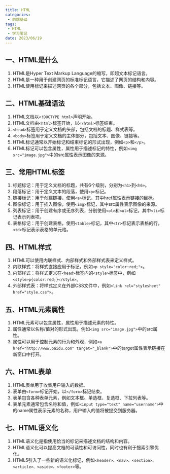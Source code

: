 ```yaml
---
title: HTML
categories:
 - 前端基础
tags:
 - HTML
 - 学习笔记
date: 2023/06/19
---
```


## 一、HTML是什么
1. HTML是Hyper Text Markup Language的缩写，即超文本标记语言。
2. HTML是一种用于创建网页的标准标记语言，它描述了网页的结构和内容。
3. HTML使用标记来描述网页的各个部分，包括文本、图像、链接等。

## 二、HTML基础语法
1. HTML文档以`<!DOCTYPE html>`声明开始。
2. HTML文档由`<html>`标签开始，以`</html>`标签结束。
3. `<head>`标签用于定义文档的头部，包括文档的标题、样式表等。
4. `<body>`标签用于定义文档的主体部分，包括文本、图像、链接等。
5. HTML标记通常以开始标记和结束标记的形式出现，例如`<p>`和`</p>`。
6. HTML标记可以包含属性，属性用于描述标记的特性，例如`<img src="image.jpg">`中的src属性表示图像的来源。

## 三、常用HTML标签
1. 标题标记：用于定义文档的标题，共有6个级别，分别为`<h1>`到`<h6>`。
2. 段落标记：用于定义文本的段落，使用`<p>`标记。
3. 链接标记：用于创建链接，使用`<a>`标记，其中href属性表示链接的目标。
4. 图像标记：用于插入图像，使用`<img>`标记，其中src属性表示图像的来源。
5. 列表标记：用于创建有序或无序列表，分别使用`<ol>`和`<ul>`标记，其中`<li>`标记表示列表项。
6. 表格标记：用于创建表格，使用`<table>`标记，其中`<tr>`标记表示表格的行，`<td>`标记表示表格的单元格。

## 四、HTML样式
1. HTML可以使用内联样式、内部样式和外部样式表来定义样式。
2. 内联样式：将样式直接应用于标记，例如`<p style="color:red;">`。
3. 内部样式：将样式定义在`<head>`标签内的`<style>`标签中，例如`<style>p{color:red;}</style>`。
4. 外部样式表：将样式定义在外部CSS文件中，例如`<link rel="stylesheet" href="style.css">`。

## 五、HTML元素属性
1. HTML元素可以包含属性，属性用于描述元素的特性。
2. 属性通常以名称/值对的形式出现，例如`<img src="image.jpg">`中的src属性。
3. 属性可以用于控制元素的行为和外观，例如`<a href="http://www.baidu.com" target="_blank">`中的target属性表示链接在新窗口中打开。

## 六、HTML表单
1. HTML表单用于收集用户输入的数据。
2. 表单由`<form>`标记开始，以`</form>`标记结束。
3. 表单包含各种表单元素，例如文本框、单选框、复选框、下拉列表等。
4. 表单元素通常包含名称和值，例如`<input type="text" name="username">`中的name属性表示元素的名称，用户输入的值将被提交到服务器。

## 七、HTML语义化
1. HTML语义化是指使用恰当的标记来描述文档的结构和内容。
2. HTML语义化可以提高文档的可读性和可访问性，同时也有利于搜索引擎优化。
3. HTML5引入了一些新的语义化标记，例如`<header>、<nav>、<section>、<article>、<aside>、<footer>`等。
